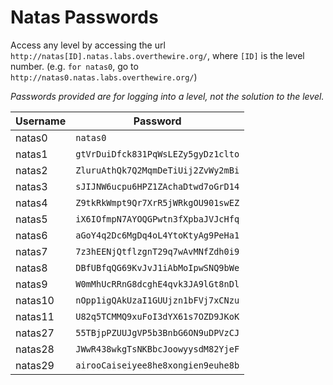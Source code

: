 # Natas Passwords

Access any level by accessing the url `http://natas[ID].natas.labs.overthewire.org/`,
where `[ID]` is the level number. (e.g. `for natas0`, go to `http://natas0.natas.labs.overthewire.org/`)

*Passwords provided are for logging into a level, not the solution to the level.*

| Username  | Password                           |
| --------- | ---------------------------------- |
| natas0    | `natas0`                           |
| natas1    | `gtVrDuiDfck831PqWsLEZy5gyDz1clto` |
| natas2    | `ZluruAthQk7Q2MqmDeTiUij2ZvWy2mBi` |
| natas3    | `sJIJNW6ucpu6HPZ1ZAchaDtwd7oGrD14` |
| natas4    | `Z9tkRkWmpt9Qr7XrR5jWRkgOU901swEZ` |
| natas5    | `iX6IOfmpN7AYOQGPwtn3fXpbaJVJcHfq` |
| natas6    | `aGoY4q2Dc6MgDq4oL4YtoKtyAg9PeHa1` |
| natas7    | `7z3hEENjQtflzgnT29q7wAvMNfZdh0i9` |
| natas8    | `DBfUBfqQG69KvJvJ1iAbMoIpwSNQ9bWe` |
| natas9    | `W0mMhUcRRnG8dcghE4qvk3JA9lGt8nDl` |
| natas10   | `nOpp1igQAkUzaI1GUUjzn1bFVj7xCNzu` |
| natas11   | `U82q5TCMMQ9xuFoI3dYX61s7OZD9JKoK` |
| natas27   | `55TBjpPZUUJgVP5b3BnbG6ON9uDPVzCJ` |
| natas28   | `JWwR438wkgTsNKBbcJoowyysdM82YjeF` |
| natas29   | `airooCaiseiyee8he8xongien9euhe8b` |
